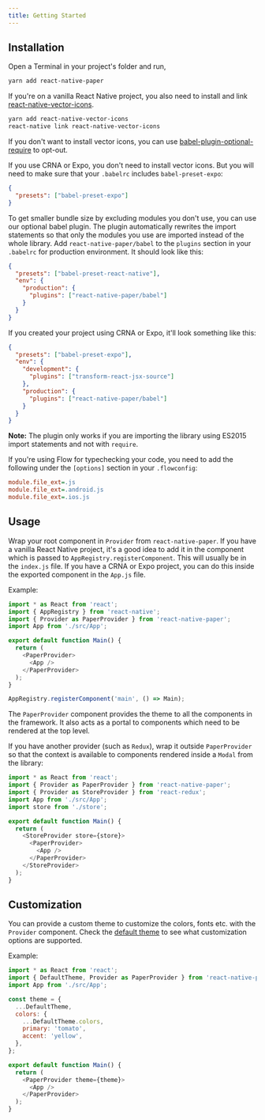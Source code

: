 ```yaml
---
title: Getting Started
---
```


## Installation

Open a Terminal in your project's folder and run,

```sh
yarn add react-native-paper
```

If you're on a vanilla React Native project, you also need to install and link [react-native-vector-icons](https://github.com/oblador/react-native-vector-icons).

```sh
yarn add react-native-vector-icons
react-native link react-native-vector-icons
```

If you don't want to install vector icons, you can use [babel-plugin-optional-require](https://github.com/satya164/babel-plugin-optional-require) to opt-out.

If you use CRNA or Expo, you don't need to install vector icons. But you will need to make sure that your `.babelrc` includes `babel-preset-expo`:

```json
{
  "presets": ["babel-preset-expo"]
}
```

To get smaller bundle size by excluding modules you don't use, you can use our optional babel plugin. The plugin automatically rewrites the import statements so that only the modules you use are imported instead of the whole library. Add `react-native-paper/babel` to the `plugins` section in your `.babelrc` for production environment. It should look like this:

```json
{
  "presets": ["babel-preset-react-native"],
  "env": {
    "production": {
      "plugins": ["react-native-paper/babel"]
    }
  }
}
```

If you created your project using CRNA or Expo, it'll look something like this:

```json
{
  "presets": ["babel-preset-expo"],
  "env": {
    "development": {
      "plugins": ["transform-react-jsx-source"]
    },
    "production": {
      "plugins": ["react-native-paper/babel"]
    }
  }
}
```

**Note:** The plugin only works if you are importing the library using ES2015 import statements and not with `require`.

If you're using Flow for typechecking your code, you need to add the following under the `[options]` section in your `.flowconfig`:

```ini
module.file_ext=.js
module.file_ext=.android.js
module.file_ext=.ios.js
```

## Usage

Wrap your root component in `Provider` from `react-native-paper`. If you have a vanilla React Native project, it's a good idea to add it in the component which is passed to `AppRegistry.registerComponent`. This will usually be in the `index.js` file. If you have a CRNA or Expo project, you can do this inside the exported component in the `App.js` file.

Example:

```js
import * as React from 'react';
import { AppRegistry } from 'react-native';
import { Provider as PaperProvider } from 'react-native-paper';
import App from './src/App';

export default function Main() {
  return (
    <PaperProvider>
      <App />
    </PaperProvider>
  );
}

AppRegistry.registerComponent('main', () => Main);
```

The `PaperProvider` component provides the theme to all the components in the framework. It also acts as a portal to components which need to be rendered at the top level.

If you have another provider (such as `Redux`), wrap it outside `PaperProvider` so that the context is available to components rendered inside a `Modal` from the library:

```js
import * as React from 'react';
import { Provider as PaperProvider } from 'react-native-paper';
import { Provider as StoreProvider } from 'react-redux';
import App from './src/App';
import store from './store';

export default function Main() {
  return (
    <StoreProvider store={store}>
      <PaperProvider>
        <App />
      </PaperProvider>
    </StoreProvider>
  );
}
```

## Customization

You can provide a custom theme to customize the colors, fonts etc. with the `Provider` component. Check the [default theme](https://github.com/callstack/react-native-paper/blob/master/src/styles/DefaultTheme.js) to see what customization options are supported.

Example:

```js
import * as React from 'react';
import { DefaultTheme, Provider as PaperProvider } from 'react-native-paper';
import App from './src/App';

const theme = {
  ...DefaultTheme,
  colors: {
    ...DefaultTheme.colors,
    primary: 'tomato',
    accent: 'yellow',
  },
};

export default function Main() {
  return (
    <PaperProvider theme={theme}>
      <App />
    </PaperProvider>
  );
}
```
